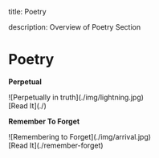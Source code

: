 title: Poetry

description: Overview of Poetry Section

# Poetry

<div markdown="1" class="card poetry sidebar center gemoji center-content">

**Perpetual**

<div markdown="2" class="book-image">
![Perpetually in truth](./img/lightning.jpg)
</div>

<div markdown="3" class="book-link">
[Read It](./)
</div>

</div>

<div markdown="1" class="card poetry sidebar center gemoji center-content">

**Remember To Forget**

<div markdown="2" class="book-image">
![Remembering to Forget](./img/arrival.jpg)
</div>

<div markdown="3" class="book-link">
[Read It](./remember-forget)
</div>

</div>
